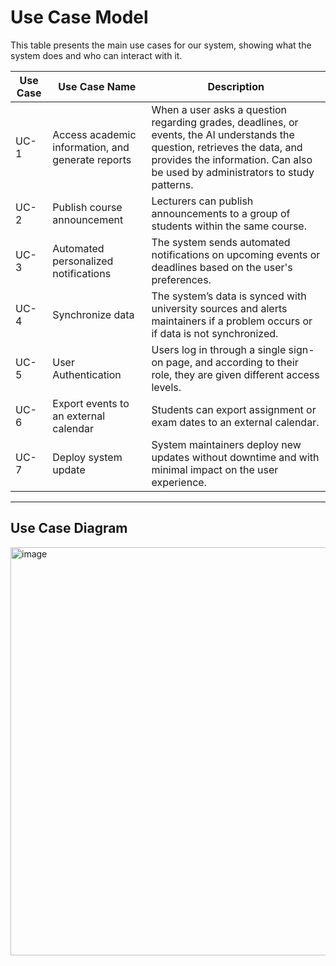 # Use Case Model

This table presents the main use cases for our system, showing what the system does and who can interact with it.

| Use Case | Use Case Name                       | Description |
|----------|-----------------------------------|-------------|
| UC-1     | Access academic information, and generate reports | When a user asks a question regarding grades, deadlines, or events, the AI understands the question, retrieves the data, and provides the information. Can also be used by administrators to study patterns. |
| UC-2     | Publish course announcement         | Lecturers can publish announcements to a group of students within the same course. |
| UC-3     | Automated personalized notifications | The system sends automated notifications on upcoming events or deadlines based on the user's preferences. |
| UC-4     | Synchronize data                    | The system’s data is synced with university sources and alerts maintainers if a problem occurs or if data is not synchronized. |
| UC-5     | User Authentication                 | Users log in through a single sign-on page, and according to their role, they are given different access levels. |
| UC-6     | Export events to an external calendar | Students can export assignment or exam dates to an external calendar. |
| UC-7     | Deploy system update                | System maintainers deploy new updates without downtime and with minimal impact on the user experience. |

---

## Use Case Diagram

<img width="553" height="653" alt="image" src="https://github.com/user-attachments/assets/065653ab-b0f1-400d-b635-e0735447deb1" />



